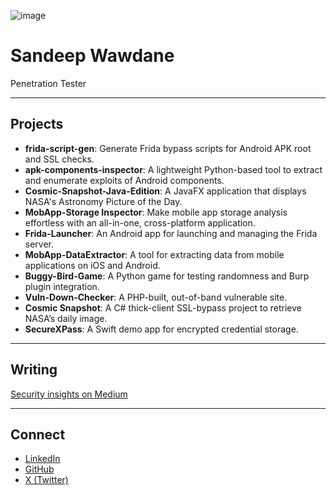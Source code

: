 ![image](https://github.com/user-attachments/assets/cf9f007e-1378-49a3-8fd7-177b347c8ce1)



# Sandeep Wawdane
Penetration Tester

---

## Projects
* **frida-script-gen**: Generate Frida bypass scripts for Android APK root and SSL checks.
* **apk-components-inspector**: A lightweight Python-based tool to extract and enumerate exploits of Android components.
* **Cosmic-Snapshot-Java-Edition**: A JavaFX application that displays NASA's Astronomy Picture of the Day.
* **MobApp-Storage Inspector**: Make mobile app storage analysis effortless with an all-in-one, cross-platform application.
* **Frida-Launcher**: An Android app for launching and managing the Frida server.
* **MobApp-DataExtractor**: A tool for extracting data from mobile applications on iOS and Android.
* **Buggy-Bird-Game**: A Python game for testing randomness and Burp plugin integration.
* **Vuln-Down-Checker**: A PHP-built, out-of-band vulnerable site.
* **Cosmic Snapshot**: A C# thick-client SSL-bypass project to retrieve NASA’s daily image.
* **SecureXPass**: A Swift demo app for encrypted credential storage.

---

## Writing
[Security insights on Medium](https://medium.com/@thecybersandeep)

---

## Connect

* [LinkedIn](https://linkedin.com/in/sandeepwawdane)
* [GitHub](https://github.com/thecybersandeep)
* [X (Twitter)](https://x.com/thecybersandeep)

